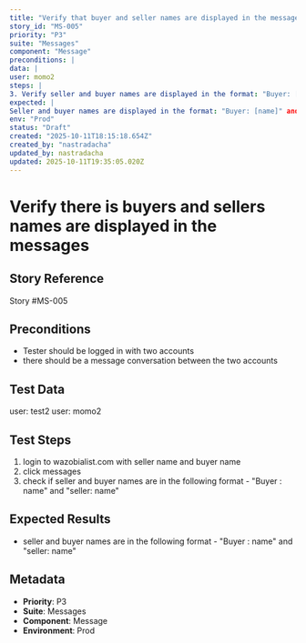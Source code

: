 ```yaml
---
title: "Verify that buyer and seller names are displayed in the messages"
story_id: "MS-005"
priority: "P3"
suite: "Messages"
component: "Message"
preconditions: |
data: |
user: momo2
steps: |
3. Verify seller and buyer names are displayed in the format: "Buyer: [name]" and "Seller: [name]"
expected: |
Seller and buyer names are displayed in the format: "Buyer: [name]" and "Seller: [name]"
env: "Prod"
status: "Draft"
created: "2025-10-11T18:15:18.654Z"
created_by: "nastradacha"
updated_by: nastradacha
updated: 2025-10-11T19:35:05.020Z
---
```


# Verify there is buyers and sellers names are displayed in the messages

## Story Reference
Story #MS-005

## Preconditions
- Tester should be logged in with two accounts
- there should be a message conversation between the two accounts


## Test Data
user: test2
user: momo2


## Test Steps
1. login to wazobialist.com with seller name and buyer name
2. click messages
3. check if seller and buyer names are in the following format - "Buyer : name" and "seller: name"

## Expected Results
- seller and buyer names are in the following format - "Buyer : name" and "seller: name"

## Metadata
- **Priority**: P3
- **Suite**: Messages
- **Component**: Message
- **Environment**: Prod
